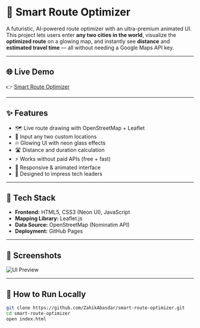 # 🚀 Smart Route Optimizer

A futuristic, AI-powered route optimizer with an ultra-premium animated UI. This project lets users enter **any two cities in the world**, visualize the **optimized route** on a glowing map, and instantly see **distance** and **estimated travel time** — all without needing a Google Maps API key.

---

## 🌐 Live Demo  
👉 [Smart Route Optimizer](https://zahikabasdar.github.io/smart-route-optimizer/)

---

## ✨ Features

- 🗺️ Live route drawing with OpenStreetMap + Leaflet
- 📍 Input any two custom locations
- 🔥 Glowing UI with neon glass effects
- 🛣️ Distance and duration calculation
- ⚡ Works without paid APIs (free + fast)
- 📱 Responsive & animated interface
- 💬 Designed to impress tech leaders

---

## 🧪 Tech Stack

- **Frontend:** HTML5, CSS3 (Neon UI), JavaScript
- **Mapping Library:** Leaflet.js
- **Data Source:** OpenStreetMap (Nominatim API)
- **Deployment:** GitHub Pages

---

## 📸 Screenshots

![UI Preview](https://raw.githubusercontent.com/ZahikAbasdar/smart-route-optimizer/main/screenshots/preview.jpg)

---

## 🔧 How to Run Locally

```bash
git clone https://github.com/ZahikAbasdar/smart-route-optimizer.git
cd smart-route-optimizer
open index.html
